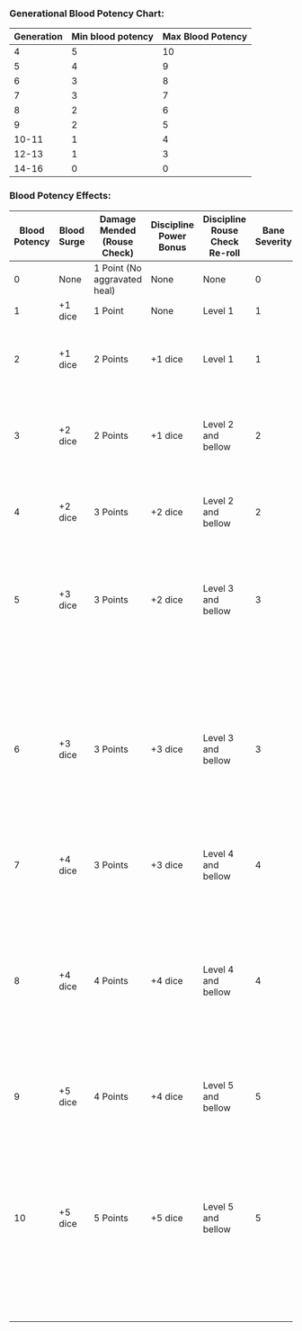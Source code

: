 ### Generational Blood Potency Chart:

| Generation | Min blood potency | Max Blood Potency |
| ---------- | ----------------- | ----------------- |
| 4          | 5                 | 10                |
| 5          | 4                 | 9                 |
| 6          | 3                 | 8                 |
| 7          | 3                 | 7                 |
| 8          | 2                 | 6                 |
| 9          | 2                 | 5                 |
| 10-11      | 1                 | 4                 |
| 12-13      | 1                 | 3                 |
| 14-16      | 0                 | 0                 |

### Blood Potency Effects:

| Blood Potency | Blood Surge | Damage Mended (Rouse Check)  | Discipline Power Bonus | Discipline Rouse Check Re-roll | Bane Severity | Feeding Penalty                                                                                                  |
| ------------- | ----------- | ---------------------------- | ---------------------- | ------------------------------ | ------------- | ---------------------------------------------------------------------------------------------------------------- |
| 0             | None        | 1 Point (No aggravated heal) | None                   | None                           | 0             | None                                                                                                             |
| 1             | +1 dice     | 1 Point                      | None                   | Level 1                        | 1             | None                                                                                                             |
| 2             | +1 dice     | 2 Points                     | +1 dice                | Level 1                        | 1             | Animal and bagged recover half hunger                                                                            |
| 3             | +2 dice     | 2 Points                     | +1 dice                | Level 2 and bellow             | 2             | Animal and bagged blood recover no hunger                                                                        |
| 4             | +2 dice     | 3 Points                     | +2 dice                | Level 2 and bellow             | 2             | Recover one less hunger per human                                                                                |
| 5             | +3 dice     | 3 Points                     | +2 dice                | Level 3 and bellow             | 3             | Must kill and fully drain a human to reduce hunger below 2                                                       |
| 6             | +3 dice     | 3 Points                     | +3 dice                | Level 3 and bellow             | 3             | Recover two less hunger per human <br><br>and<br><br>Must kill and fully drain a human to reduce hunger below 2  |
| 7             | +4 dice     | 3 Points                     | +3 dice                | Level 4 and bellow             | 4             | Same as 6                                                                                                        |
| 8             | +4 dice     | 4 Points                     | +4 dice                | Level 4 and bellow             | 4             | Recover two less hunger per human<br><br>and<br><br>Must kill and fully drain a human to reduce hunger below 3   |
| 9             | +5 dice     | 4 Points                     | +4 dice                | Level 5 and bellow             | 5             | Same as 8                                                                                                        |
| 10            | +5 dice     | 5 Points                     | +5 dice                | Level 5 and bellow             | 5             | Recover three less hunger per human<br><br>and<br><br>Must kill and fully drain a human to reduce hunger below 3 |
